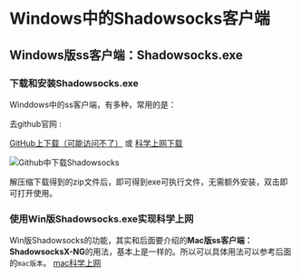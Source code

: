 # Windows中的Shadowsocks客户端

## Windows版ss客户端：Shadowsocks.exe

### 下载和安装Shadowsocks.exe

Winddows中的ss客户端，有多种，常用的是：

去github官网 :

[GitHub上下载（可能访问不了）](https://github.com/shadowsocks/shadowsocks-windows/releases)
或
[科学上网下载](https://kxsw.cf/guide/win.zip)


![Github中下载Shadowsocks](../../assets/img/github_download_shadowsocks_win.jpg)

解压缩下载得到的zip文件后，即可得到exe可执行文件，无需额外安装，双击即可打开使用。

### 使用Win版Shadowsocks.exe实现科学上网

Win版Shadowsocks的功能，其实和后面要介绍的**Mac版ss客户端：ShadowsocksX-NG**的用法，基本上是一样的。所以可以具体用法可以参考后面的`mac版本`。
[mac科学上网](../client_mac.md)

